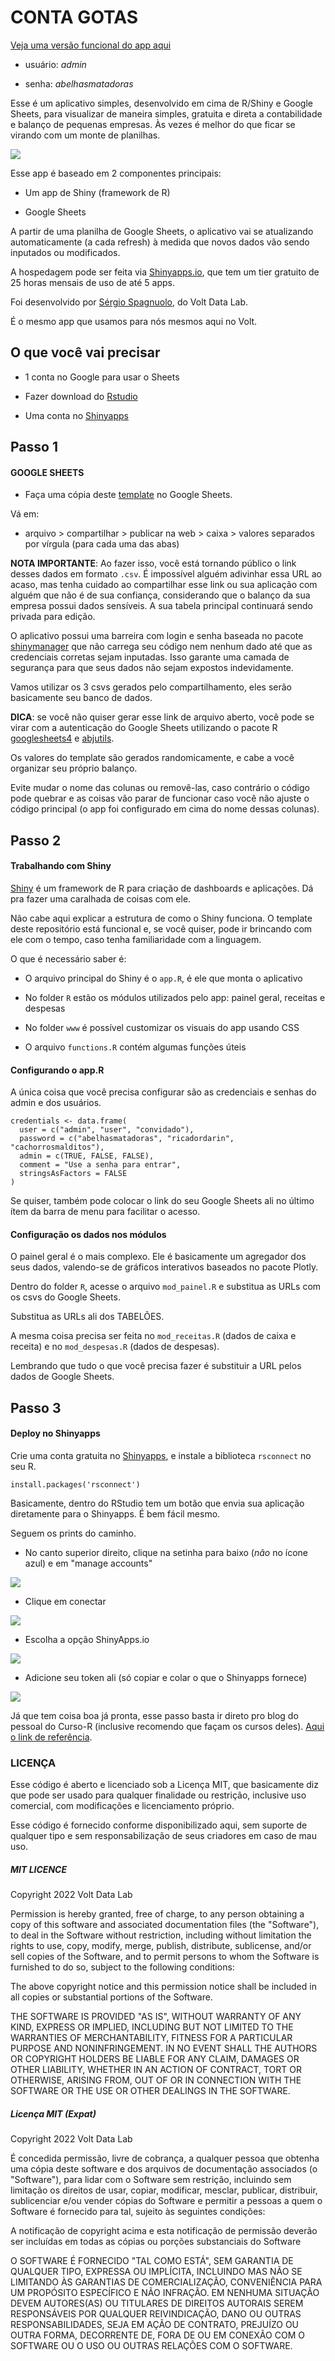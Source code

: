 # CONTA GOTAS

[Veja uma versão funcional do app aqui](https://toolkit.shinyapps.io/conta-gotas/)

* usuário: _admin_

* senha: _abelhasmatadoras_

Esse é um aplicativo simples, desenvolvido em cima de R/Shiny e Google Sheets, para visualizar de maneira simples, gratuita e direta a contabilidade e balanço de pequenas empresas. Às vezes é melhor do que ficar se virando com um monte de planilhas.

![](https://live.staticflickr.com/65535/52520048596_77894a46f8_b.jpg)

Esse app é baseado em 2 componentes principais: 

* Um app de Shiny (framework de R)

* Google Sheets

A partir de uma planilha de Google Sheets, o aplicativo vai se atualizando automaticamente (a cada refresh) à medida que novos dados vão sendo inputados ou modificados.

A hospedagem pode ser feita via [Shinyapps.io](https://www.shinyapps.io), que tem um tier gratuito de 25 horas mensais de uso de até 5 apps.

Foi desenvolvido por [Sérgio Spagnuolo](https://twitter.com/sergiospagnuolo), do Volt Data Lab.

É o mesmo app que usamos para nós mesmos aqui no Volt.

## O que você vai precisar

* 1 conta no Google para usar o Sheets

* Fazer download do [Rstudio](https://posit.co/download/rstudio-desktop/)

* Uma conta no [Shinyapps](https://www.shinyapps.io)

## Passo 1
#### GOOGLE SHEETS

* Faça uma cópia deste [template](https://docs.google.com/spreadsheets/d/12QRBFa-8U6QHoX7DOj3e_o1Ef7n-BTFklMPOP9qEFUc/edit#gid=1797569613) no Google Sheets. 

Vá em:

* arquivo > compartilhar > publicar na web > caixa > valores separados por vírgula (para cada uma das abas)

**NOTA IMPORTANTE**: Ao fazer isso, você está tornando público o link desses dados em formato `.csv`. É impossível alguém adivinhar essa URL ao acaso, mas tenha cuidado ao compartilhar esse link ou sua aplicação com alguém que não é de sua confiança, considerando que o balanço da sua empresa possui dados sensíveis. A sua tabela principal continuará sendo privada para edição. 

O aplicativo possui uma barreira com login e senha baseada no pacote [shinymanager](https://datastorm-open.github.io/shinymanager/) que não carrega seu código nem nenhum dado até que as credenciais corretas sejam inputadas. Isso garante uma camada de segurança para que seus dados não sejam expostos indevidamente.

Vamos utilizar os 3 csvs gerados pelo compartilhamento, eles serão basicamente seu banco de dados.

**DICA**: se você não quiser gerar esse link de arquivo aberto, você pode se virar com a autenticação do Google Sheets utilizando o pacote R [googlesheets4](https://googlesheets4.tidyverse.org) e [abjutils](https://github.com/abjur/abjutils).

Os valores do template são gerados randomicamente, e cabe a você organizar seu próprio balanço.

Evite mudar o nome das colunas ou removê-las, caso contrário o código pode quebrar e as coisas vão parar de funcionar caso você não ajuste o código principal (o app foi configurado em cima do nome dessas colunas).

## Passo 2
#### Trabalhando com Shiny

[Shiny](https://shiny.rstudio.com) é um framework de R para criação de dashboards e aplicações. Dá pra fazer uma caralhada de coisas com ele.

Não cabe aqui explicar a estrutura de como o Shiny funciona. O template deste repositório está funcional e, se você quiser, pode ir brincando com ele com o tempo, caso tenha familiaridade com a linguagem. 

O que é necessário saber é: 

* O arquivo principal do Shiny é o `app.R`, é ele que monta o aplicativo

* No folder `R` estão os módulos utilizados pelo app: painel geral, receitas e despesas

* No folder `www` é possível customizar os visuais do app usando CSS

* O arquivo `functions.R` contém algumas funções úteis

#### Configurando o app.R

A única coisa que você precisa configurar são as credenciais e senhas do admin e dos usuários.

```
credentials <- data.frame(
  user = c("admin", "user", "convidado"),
  password = c("abelhasmatadoras", "ricadordarin", "cachorrosmalditos"),
  admin = c(TRUE, FALSE, FALSE),
  comment = "Use a senha para entrar",
  stringsAsFactors = FALSE
)
```

Se quiser, também pode colocar o link do seu Google Sheets ali no último ítem da barra de menu para facilitar o acesso.

#### Configuração os dados nos módulos

O painel geral é o mais complexo. Ele é basicamente um agregador dos seus dados, valendo-se de gráficos interativos baseados no pacote Plotly. 

Dentro do folder `R`, acesse o arquivo `mod_painel.R` e substitua as URLs com os csvs do Google Sheets. 

Substitua as URLs ali dos TABELÕES.

A mesma coisa precisa ser feita no `mod_receitas.R` (dados de caixa e receita) e no `mod_despesas.R` (dados de despesas). 

Lembrando que tudo o que você precisa fazer é substituir a URL pelos dados de Google Sheets.

## Passo 3
#### Deploy no Shinyapps

Crie uma conta gratuita no [Shinyapps](https://www.shinyapps.io), e instale a biblioteca `rsconnect` no seu R. 

```
install.packages('rsconnect')
```

Basicamente, dentro do RStudio tem um botão que envia sua aplicação diretamente para o Shinyapps. É bem fácil mesmo. 

Seguem os prints do caminho.

* No canto superior direito, clique na setinha para baixo (_não_ no ícone azul) e em "manage accounts"

![](https://live.staticflickr.com/65535/52520526880_89b6cd80e4_o.png)

* Clique em conectar 

![](https://live.staticflickr.com/65535/52520326074_7ecfabb65e_o.png)

* Escolha a opção ShinyApps.io

![](https://live.staticflickr.com/65535/52520326069_a37476e6f1_o.png)

* Adicione seu token ali (só copiar e colar o que o Shinyapps fornece)

![](https://live.staticflickr.com/65535/52520526890_7a8aa0f12d_o.png)

Já que tem coisa boa já pronta, esse passo basta ir direto pro blog do pessoal do Curso-R (inclusive recomendo que façam os cursos deles). [Aqui o link de referência](https://blog.curso-r.com/posts/2020-06-18-shinyappsio/).

### LICENÇA 

Esse código é aberto e licenciado sob a Licença MIT, que basicamente diz que pode ser usado para qualquer finalidade ou restrição, inclusive uso comercial, com modificações e licenciamento próprio. 

Esse código é fornecido conforme disponibilizado aqui, sem suporte de qualquer tipo e sem responsabilização de seus criadores em caso de mau uso.

##### MIT LICENCE

Copyright 2022 Volt Data Lab

Permission is hereby granted, free of charge, to any person obtaining a copy of this software and associated documentation files (the "Software"), to deal in the Software without restriction, including without limitation the rights to use, copy, modify, merge, publish, distribute, sublicense, and/or sell copies of the Software, and to permit persons to whom the Software is furnished to do so, subject to the following conditions:

The above copyright notice and this permission notice shall be included in all copies or substantial portions of the Software.

THE SOFTWARE IS PROVIDED "AS IS", WITHOUT WARRANTY OF ANY KIND, EXPRESS OR IMPLIED, INCLUDING BUT NOT LIMITED TO THE WARRANTIES OF MERCHANTABILITY, FITNESS FOR A PARTICULAR PURPOSE AND NONINFRINGEMENT. IN NO EVENT SHALL THE AUTHORS OR COPYRIGHT HOLDERS BE LIABLE FOR ANY CLAIM, DAMAGES OR OTHER LIABILITY, WHETHER IN AN ACTION OF CONTRACT, TORT OR OTHERWISE, ARISING FROM, OUT OF OR IN CONNECTION WITH THE SOFTWARE OR THE USE OR OTHER DEALINGS IN THE SOFTWARE.

##### Licença MIT (Expat)

Copyright 2022 Volt Data Lab

É concedida permissão, livre de cobrança, a qualquer pessoa que obtenha uma cópia deste software e dos arquivos de documentação associados (o "Software"), para lidar com o Software sem restrição, incluindo sem limitação os direitos de usar, copiar, modificar, mesclar, publicar, distribuir, sublicenciar e/ou vender cópias do Software e permitir a pessoas a quem o Software é fornecido para tal, sujeito às seguintes condições:

A notificação de copyright acima e esta notificação de permissão deverão ser incluídas em todas as cópias ou porções substanciais do Software

O SOFTWARE É FORNECIDO "TAL COMO ESTÁ", SEM GARANTIA DE QUALQUER TIPO, EXPRESSA OU IMPLÍCITA, INCLUINDO MAS NÃO SE LIMITANDO ÀS GARANTIAS DE COMERCIALIZAÇÃO, CONVENIÊNCIA PARA UM PROPÓSITO ESPECÍFICO E NÃO INFRAÇÃO. EM NENHUMA SITUAÇÃO DEVEM AUTORES(AS) OU TITULARES DE DIREITOS AUTORAIS SEREM RESPONSÁVEIS POR QUALQUER REIVINDICAÇÃO, DANO OU OUTRAS RESPONSABILIDADES, SEJA EM AÇÃO DE CONTRATO, PREJUÍZO OU OUTRA FORMA, DECORRENTE DE, FORA DE OU EM CONEXÃO COM O SOFTWARE OU O USO OU OUTRAS RELAÇÕES COM O SOFTWARE.